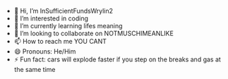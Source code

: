 - 👋 Hi, I’m InSufficientFundsWrylin2
- 👀 I’m interested in coding
- 🌱 I’m currently learning lifes meaning
- 💞️ I’m looking to collaborate on NOTMUSCHIMEANLIKE
- 📫 How to reach me YOU CANT
- 😄 Pronouns: He/Him
- ⚡ Fun fact: cars will explode faster if you step on the breaks and gas at the same time

<!---
InSufficientFundsWrylin2/InSufficientFundsWrylin2 is a ✨ special ✨ repository because its `README.md` (this file) appears on your GitHub profile.
You can click the Preview link to take a look at your changes.
--->
